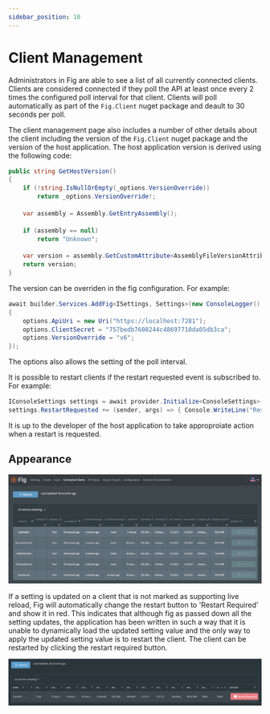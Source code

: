 ```yaml
---
sidebar_position: 10
---
```


# Client Management

Administrators in Fig are able to see a list of all currently connected clients. Clients are considered connected if they poll the API at least once every 2 times the configured poll interval for that client. Clients will poll automatically as part of the `Fig.Client` nuget package and deault to 30 seconds per poll.

The client management page also includes a number of other details about the client including the version of the `Fig.Client` nuget package and the version of the host application. The host application version is derived using the following code:

```csharp
public string GetHostVersion()
{
    if (!string.IsNullOrEmpty(_options.VersionOverride))
        return _options.VersionOverride!;

    var assembly = Assembly.GetEntryAssembly();

    if (assembly == null)
        return "Unknown";

    var version = assembly.GetCustomAttribute<AssemblyFileVersionAttribute>().Version;
    return version;
}
```

The version can be overriden in the fig configuration. For example:

```csharp
await builder.Services.AddFig<ISettings, Settings>(new ConsoleLogger(), options =>
{
    options.ApiUri = new Uri("https://localhost:7281");
    options.ClientSecret = "757bedb7608244c48697710da05db3ca";
    options.VersionOverride = "v6";
});
```

The options also allows the setting of the poll interval.

It is possible to restart clients if the restart requested event is subscribed to. For example:

```csharp
IConsoleSettings settings = await provider.Initialize<ConsoleSettings>();
settings.RestartRequested += (sender, args) => { Console.WriteLine("Restart requested!"); };
```

It is up to the developer of the host application to take approproiate action when a restart is requested.

## Appearance

![image-20220802230151478](../../static/img/connected-clients.png)

If a setting is updated on a client that is not marked as supporting live reload, Fig will automatically change the restart button to 'Restart Required' and show it in red. This indicates that although fig as passed down all the setting updates, the application has been written in such a way that it is unable to dynamically load the updated setting value and the only way to apply the updated setting value is to restart the client. The client can be restarted by clicking the restart required button.

![image-20230921224744761](../../static/img/image-20230921224744761.png)